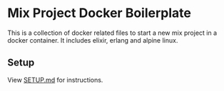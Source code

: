# Mix Project Docker Boilerplate

This is a collection of docker related files to start a new mix project in a docker container. It includes elixir, erlang and alpine linux.

## Setup

View [SETUP.md](https://github.com/egze/mix_docker_boilerplate/blob/master/SETUP.md) for instructions.
